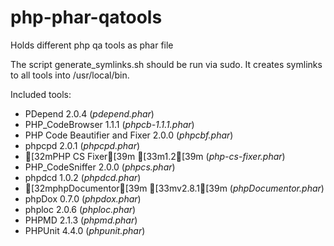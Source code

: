 php-phar-qatools
================

Holds different php qa tools as phar file

The script generate_symlinks.sh should be run via sudo. 
It creates symlinks to all tools into /usr/local/bin.

Included tools:

* PDepend 2.0.4 (*pdepend.phar*)
* PHP_CodeBrowser 1.1.1 (*phpcb-1.1.1.phar*)
* PHP Code Beautifier and Fixer 2.0.0 (*phpcbf.phar*)
* phpcpd 2.0.1 (*phpcpd.phar*)
* [32mPHP CS Fixer[39m [33m1.2[39m (*php-cs-fixer.phar*)
* PHP_CodeSniffer 2.0.0 (*phpcs.phar*)
* phpdcd 1.0.2 (*phpdcd.phar*)
* [32mphpDocumentor[39m [33mv2.8.1[39m (*phpDocumentor.phar*)
* phpDox 0.7.0 (*phpdox.phar*)
* phploc 2.0.6 (*phploc.phar*)
* PHPMD 2.1.3 (*phpmd.phar*)
* PHPUnit 4.4.0 (*phpunit.phar*)
